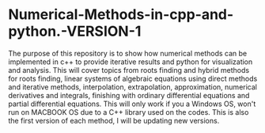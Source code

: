 # Numerical-Methods-in-cpp-and-python.-VERSION-1
The purpose of this repository is to show how numerical methods can be implemented in c++ to provide iterative results and python for visualization and analysis. This will cover topics from roots finding and hybrid methods for roots finding, linear systems of algebraic equations using direct methods and iterative methods, interpolation, extrapolation, approximation, numerical derivatives and integrals, finishing with ordinary differential equations and partial differential equations. 
This will only work if you a Windows OS, won't run on MACBOOK OS due to a C++ library used on the codes.
This is also the first version of each method, I will be updating new versions. 
